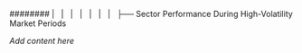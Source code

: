 ######## |   |   |   |   |   |   |   ├── Sector Performance During High-Volatility Market Periods

*Add content here*